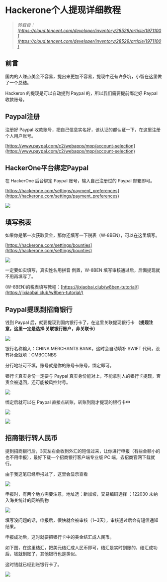 ﻿# Hackerone个人提现详细教程


<!--more-->

> _转载自： [https://cloud.tencent.com/developer/inventory/28529/article/1971100](https://cloud.tencent.com/developer/inventory/28529/article/1971100)_

## 前言

国内的人赚点美金不容易，提出来更加不容易，提现中还有许多坑，小智在这里做了一个总结。

Hackeron 的提现是可以自动提到 Paypal 的，所以我们需要提前绑定好 Paypal 收款账号。

## Paypal注册

注册好 Paypal 收款账号，把自己信息实名好，该认证的都认证一下，在这里注册个人用户账号。

[https://www.paypal.com/c2/webapps/mpp/account-selection](https://www.paypal.com/c2/webapps/mpp/account-selection)

## HackerOne平台绑定Paypal

在 HackerOne 后台绑定 Paypal 账号，输入自己注册过的 Paypal 邮箱即可。

[https://hackerone.com/settings/payment_preferences](https://hackerone.com/settings/payment_preferences)

![](https://qqq.gtimg.cn/music/photo_new/T053XD00003OaZuA2CgLCt.jpg)

## 填写税表

如果你是第一次获取赏金，那你还填写一下税表（W-8BEN），可以在这里填写。

[https://hackerone.com/settings/bounties](https://hackerone.com/settings/bounties)

![](https://qqq.gtimg.cn/music/photo_new/T053XD000004PTnC2wBjwn.jpg)

一定要如实填写，真实姓名用拼音 倒置，W-8BEN 填写审核通过后，后面提现就不用再填写了。

(W-8BEN)的税表填写教程：[https://jixiaobai.club/w8ben-tutorial/](https://jixiaobai.club/w8ben-tutorial/)

## Paypal提现到招商银行

钱到 Paypal 后，就要提现到国内银行卡了，在这里关联提现银行卡
**（提现注意，这里一定是选择 关联银行账户，非关联卡）**

![](https://qqq.gtimg.cn/music/photo_new/T053XD00002RFeHi0l6t3u.jpg)

银行名称输入：CHINA MERCHANTS BANK，这时会自动填补 SWIFT 代码，没有补全就填：CMBCCNBS

分行地址可不填，账号就是你的账号卡账号，绑定即可。

银行卡真实身份一定要与 Paypal 真实身份能对上，不能拿别人的银行卡提现，否责会被退回，还可能被风控封号。

![](https://qqq.gtimg.cn/music/photo_new/T053XD00001BoN8k2t6R7w.jpg)

绑定后就可以在 Paypal 直接点转账，转账到刚才提现的银行卡中

![](https://qqq.gtimg.cn/music/photo_new/T053XD00002lKI5R0TJfqH.jpg)

![](https://qqq.gtimg.cn/music/photo_new/T053XD00001TWLvi3DKbhZ.jpg)

## 招商银行转人民币

提到招商银行后，3天左右会收到外汇的短信过来，让你进行申报（有些金额小的也不用申报），最好下载一个招商银行客户端专业版 PC 端，去招商官网下载就行。

由于我这笔已经申报过了，这里会显示查看

![](https://qqq.gtimg.cn/music/photo_new/T053XD000022s0Qb0yi4Kx.jpg)

申报时，有两个地方需要注意，地址选：新加坡，交易编码选择 ：122030 未纳入海关统计的网络购物

![](https://qqq.gtimg.cn/music/photo_new/T053XD00002o47DY1XKiBp.jpg)

填写没问题的话，申报后，很快就会被审核（1~3天），审核通过后会有短信通知结果。

申报成功后，这时就要把银行卡中的美金结汇成人民币。

如下图，在这里结汇，把美元结汇成人民币即可，结汇是实时到账的，结汇成功后，钱就到账了，其他银行也是类似。

这时钱就已经到账银行卡了。

![](https://qqq.gtimg.cn/music/photo_new/T053XD00001Y7WpZ2rK71y.jpg)

